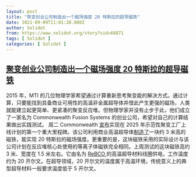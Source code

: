 ```yaml
---
layout: post
title: "聚变创业公司制造出一个磁场强度 20 特斯拉的超导磁铁"
date: 2021-09-09T11:01:28.000Z
author: Solidot
from: https://www.solidot.org/story?sid=68871
tags: [ Solidot ]
categories: [ Solidot ]
---
```

<!--1631185288000-->
[聚变创业公司制造出一个磁场强度 20 特斯拉的超导磁铁](https://www.solidot.org/story?sid=68871)
------

<div>
2015 年，MTI 的几位物理学家希望通过计算重新思考聚变能的解决方式。通过计算，只要能找到具备商业可用性的高温非金属超导体并借此产生更强的磁场，人类就能建立起更简单、更紧凑的聚变反应堆。但物理学家并没有止步于此，他们成立了一家名为 Commonwealth Fusion Systems 的创业公司，希望对自己的计算结果做出实践测试。 周二 Commonwealth <a href="https://news.mit.edu/2021/MIT-CFS-major-advance-toward-fusion-energy-0908">宣布</a>实现在 2025 年示范性聚变工厂上线计划的第一个重大里程碑。该公司利用商业高温超导体<a href="https://arstechnica.com/science/2021/09/mit-backed-fusion-startup-hits-key-milestone-big-superconducting-magnets/">制造了</a>一块约 3 米高的磁铁，能实现 20 特斯拉的磁场强度。更重要的是，这块磁铁采用的实际设计与该公司计划在反应堆核心处使用的等离子体磁铁完全相同。上周测试的这块磁铁高约 3 米、宽度在 1.5 米左右。它由名为 <a href="https://en.wikipedia.org/wiki/Rare-earth_barium_copper_oxide">ReBCO </a>的高温超导材料线圈供电，工作温度约为 20 开尔文。在超导领域，20 开尔文的温度属于高温环境，传统意义上的典型超导材料一般要求温度低于 5 开尔文。
</div>
